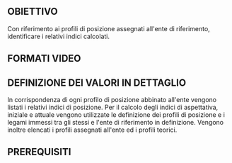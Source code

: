 ## OBIETTIVO
Con riferimento ai profili di posizione assegnati all'ente di riferimento, identificare i relativi indici calcolati.
## FORMATI VIDEO
## DEFINIZIONE DEI VALORI IN DETTAGLIO
In corrispondenza di ogni profilo di posizione abbinato all'ente vengono listati i relativi indici di posizione.
Per il calcolo degli indici di aspettativa, iniziale e attuale vengono utilizzate le definizione dei profili di
posizione e i legami immessi tra gli stessi e l'ente di riferimento in definizione. Vengono inoltre elencati i profili
assegnati all'ente ed i profili teorici.
## PREREQUISITI
